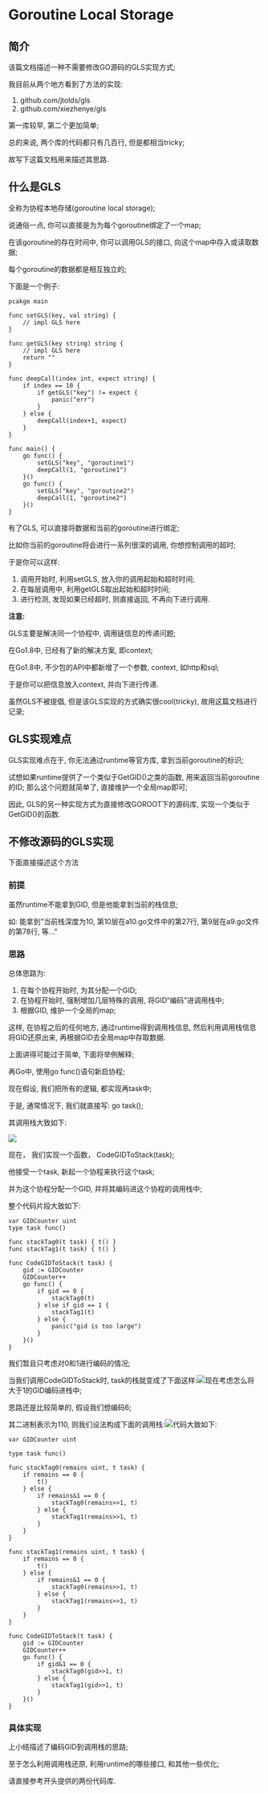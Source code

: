 # Goroutine Local Storage

## 简介

该篇文档描述一种不需要修改GO源码的GLS实现方式;

我目前从两个地方看到了方法的实现:

1. github.com/jtolds/gls
2. github.com/xiezhenye/gls

第一库较早, 第二个更加简单;

总的来说, 两个库的代码都只有几百行, 但是都相当tricky;

故写下这篇文档用来描述其思路.

## 什么是GLS

全称为协程本地存储\(goroutine local storage\);

说通俗一点, 你可以直接是为为每个goroutine绑定了一个map;

在该goroutine的存在时间中, 你可以调用GLS的接口, 向这个map中存入或读取数据;

每个goroutine的数据都是相互独立的;

下面是一个例子:

```
pcakge main

func setGLS(key, val string) {
    // impl GLS here
}

func getGLS(key string) string {
    // impl GLS here
    return ""
}

func deepCall(index int, expect string) {
    if index == 10 {
        if getGLS("key") != expect {
            panic("err")
        }
    } else {
        deepCall(index+1, expect)
    }
}

func main() {
    go func() {
        setGLS("key", "goroutine1")
        deepCall(1, "goroutine1")
    }()
    go func() {
        setGLS("key", "goroutine2")
        deepCall(1, "goroutine2")
    }()
}
```

有了GLS, 可以直接将数据和当前的goroutine进行绑定;

比如你当前的goroutine将会进行一系列很深的调用, 你想控制调用的超时;

于是你可以这样:

1. 调用开始时, 利用setGLS, 放入你的调用起始和超时时间;
2. 在每层调用中, 利用getGLS取出起始和超时时间;
3. 进行检测, 发现如果已经超时, 则直接返回, 不再向下进行调用.

**注意:**

GLS主要是解决同一个协程中, 调用链信息的传递问题;

在Go1.8中, 已经有了新的解决方案, 即context;

在Go1.8中, 不少包的API中都新增了一个参数, context, 如http和sql;

于是你可以把信息放入context, 并向下进行传递.

虽然GLS不被提倡, 但是该GLS实现的方式确实很cool\(tricky\), 故用这篇文档进行记录;

## GLS实现难点

GLS实现难点在于, 你无法通过runtime等官方库, 拿到当前goroutine的标识;

试想如果runtime提供了一个类似于GetGID\(\)之类的函数, 用来返回当前goroutine的ID; 那么这个问题就简单了, 直接维护一个全局map即可;

因此, GLS的另一种实现方式为直接修改GOROOT下的源码库, 实现一个类似于GetGID\(\)的函数.

## 不修改源码的GLS实现

下面直接描述这个方法

### 前提

虽然runtime不能拿到GID, 但是他能拿到当前的栈信息;

如: 能拿到"当前栈深度为10, 第10层在a10.go文件中的第27行, 第9层在a9.go文件的第78行, 等..."

### 思路

总体思路为:

1. 在每个协程开始时, 为其分配一个GID;
2. 在协程开始时, 强制增加几层特殊的调用, 将GID“编码”进调用栈中;
3. 根据GID, 维护一个全局的map;

这样, 在协程之后的任何地方, 通过runtime得到调用栈信息, 然后利用调用栈信息将GID还原出来, 再根据GID去全局map中存取数据.

上面讲得可能过于简单, 下面将举例解释;

再Go中, 使用go func\(\)语句新启协程;

现在假设, 我们把所有的逻辑, 都实现再task中;

于是, 通常情况下, 我们就直接写: go task\(\);

其调用栈大致如下:

![](/golang/gls_assets/import0.png)

现在， 我们实现一个函数， CodeGIDToStack\(task\);

他接受一个task, 新起一个协程来执行这个task;

并为这个协程分配一个GID, 并将其编码进这个协程的调用栈中;

整个代码片段大致如下:

```
var GIDCounter uint
type task func()

func stackTag0(t task) { t() }
func stackTag1(t task) { t() }

func CodeGIDToStack(t task) {
    gid := GIDCounter
    GIDCounter++
    go func() {
        if gid == 0 {
            stackTag0(t)
        } else if gid == 1 {
            stackTag1(t)
        } else {
            panic("gid is too large")
        }
    }()
}
```

我们暂且只考虑对0和1进行编码的情况;

当我们调用CodeGIDToStack时, task的栈就变成了下面这样:![](/golang/gls_assets/import1.png)现在考虑怎么将大于1的GID编码进栈中;

思路还是比较简单的, 假设我们想编码6;

其二进制表示为110, 则我们设法构成下面的调用栈:![](/golang/gls_assets/import2.png)代码大致如下:

```
var GIDCounter uint

type task func()

func stackTag0(remains uint, t task) {
	if remains == 0 {
		t()
	} else {
		if remains&1 == 0 {
			stackTag0(remains>>1, t)
		} else {
			stackTag1(remains>>1, t)
		}
	}
}

func stackTag1(remains uint, t task) {
	if remains == 0 {
		t()
	} else {
		if remains&1 == 0 {
			stackTag0(remains>>1, t)
		} else {
			stackTag1(remains>>1, t)
		}
	}
}

func CodeGIDToStack(t task) {
	gid := GIDCounter
	GIDCounter++
	go func() {
		if gid&1 == 0 {
			stackTag0(gid>>1, t)
		} else {
			stackTag1(gid>>1, t)
		}
	}()
}
```

### 具体实现

上小结描述了编码GID到调用栈的思路;

至于怎么利用调用栈还原, 利用runtime的哪些接口, 和其他一些优化;

请直接参考开头提供的两份代码库.



























































